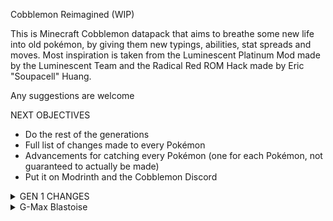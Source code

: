 Cobblemon Reimagined (WIP)

This is Minecraft Cobblemon datapack that aims to breathe some new life into old pokémon, by giving them new typings, abilities, stat spreads and moves. Most inspiration is taken from the Luminescent Platinum
Mod made by the Luminescent Team and the Radical Red ROM Hack made by Eric "Soupacell" Huang.

Any suggestions are welcome

NEXT OBJECTIVES
- Do the rest of the generations
- Full list of changes made to every Pokémon
- Advancements for catching every Pokémon (one for each Pokémon, not guaranteed to actually be made)
- Put it on Modrinth and the Cobblemon Discord

<details>
<summary>GEN 1 CHANGES</summary>

<details>
<summary>Bulbasaur</summary>
<pre>
Regular Abilities --> New Abilities <br>
Overgrow              Overgrow <br>
Hidden: Chlorophyll   Chlorophyll <br>
                      Hidden: Grassy Surge <br>
</pre>
</details>

<details>
<summary>Ivysaur</summary>
<pre>
Regular Abilities --> New Abilities <br>
Overgrow              Overgrow <br>
Hidden: Chlorophyll   Chlorophyll <br>
                      Hidden: Grassy Surge <br>
</pre>
</details>

<details>
<summary>Venusaur</summary>
<pre>
Regular Abilities --> New Abilities <br>
Overgrow              Thick Fat <br>
Hidden: Chlorophyll   Chlorophyll <br>
                      Hidden: Grassy Surge <br>
</pre>
</details>

<details>
<summary>G-Max Venusaur</summary>
<pre>
Regular Abilities --> New Abilities <br>
Overgrow              Thick Fat <br>
Hidden: Chlorophyll   Chlorophyll <br>
                      Hidden: Grassy Surge <br>
</pre>
</details>

<details>
<summary>Charmander</summary>
<pre>
Regular Abilities --> New Abilities <br>
Blaze                 Blaze <br>
Hidden: Solar Power   Solar Power <br>
                      Hidden: Drought <br>
</pre>
</details>

<details>
<summary>Charmeleon</summary>
<pre>
Regular Abilities --> New Abilities <br>
Blaze                 Blaze <br>
Hidden: Solar Power   Solar Power <br>
                      Hidden: Drought <br>
</pre>
</details>

<details>
<summary>Charizard</summary>
<pre>
Regular Abilities --> New Abilities <br>
Blaze                 Blaze <br>
Hidden: Solar Power   Solar Power <br>
                      Hidden: Drought <br>
</pre>
</details>

<details>
<summary>G-Max Charizard</summary>
<pre>
Regular Abilities --> New Abilities <br>
Blaze                 Blaze <br>
Hidden: Solar Power   Solar Power <br>
                      Hidden: Drought <br>
</pre>
</details>

<details>
<summary>Squirtle</summary>
<pre>
Regular Abilities --> New Abilities <br>
Torrent               Torrent <br>
Hidden: Rain Dish     Rain Dish <br>
                      Hidden: Drizzle <br>
</pre>
</details>

<details>
<summary>Wartorle</summary>
<pre>
Regular Abilities --> New Abilities <br>
Torrent               Torrent <br>
Hidden: Rain Dish     Rain Dish <br>
                      Hidden: Drizzle <br>
</pre>
</details>

<details>
<summary>Blastoise</summary>
<pre>
Regular Typing --> New Typing
Water              Water <br>
                   Steel <br>

Regular Abilities --> New Abilities <br>
Torrent               Torrent <br>
Hidden: Rain Dish     Mega Launcher <br>
                      Hidden: Drizzle <br>
</pre>
</details>

<summary>Mega Blastoise</summary>
<pre>
Regular Typing --> New Typing
Water              Water <br>
                   Steel <br>
</pre>
</details>

<details>
<summary>G-Max Blastoise</summary>
<pre>
Regular Typing --> New Typing
Water              Water <br>
                   Steel <br>

Regular Abilities --> New Abilities <br>
Torrent               Torrent <br>
Hidden: Rain Dish     Mega Launcher <br>
                      Hidden: Drizzle <br>
</pre>
</details>

</details>